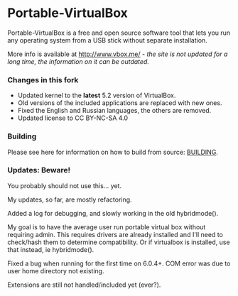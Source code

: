 Portable-VirtualBox
===================

Portable-VirtualBox is a free and open source software tool that lets you run any operating system from a USB stick without separate installation.

More info is available at http://www.vbox.me/ - *the site is not updated for a long time, the information on it can be outdated.*

### Changes in this fork ###

- Updated kernel to the **latest** 5.2 version of VirtualBox.
- Old versions of the included applications are replaced with new ones.
- Fixed the English and Russian languages, the others are removed.
- Updated license to CC BY-NC-SA 4.0

### Building ###

Please see here for information on how to build from source: [BUILDING](BUILDING.md).

### Updates: Beware! ###

You probably should not use this... yet.

My updates, so far, are mostly refactoring.

Added a log for debugging, and slowly working in the old hybridmode(). 

My goal is to have the average user run portable virtual box without requiring admin. This requires drivers are already installed and I'll need to check/hash them to determine compatibility. Or if virtualbox is installed, use that instead, ie hybridmode().

Fixed a bug when running for the first time on 6.0.4+. COM error was due to user home directory not existing.

Extensions are still not handled/included yet (ever?).